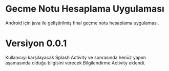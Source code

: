 # Gecme Notu Hesaplama Uygulaması
Android için java ile geliştirilmiş final geçme notu hesaplama uygulaması.

# Versiyon 0.0.1
Kullanıcıyı karşılayacak Splash Activity ve sonrasında henüz yapım aşamasında olduğu bilgisini verecek Bilgilendirme Activity eklendi.

